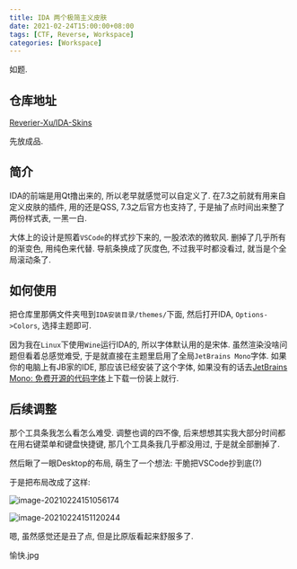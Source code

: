 ```yaml
---
title: IDA 两个极简主义皮肤
date: 2021-02-24T15:00:00+08:00
tags: [CTF, Reverse, Workspace]
categories: [Workspace]
---
```

如题.

<!--more-->

## 仓库地址

[Reverier-Xu/IDA-Skins](https://github.com/Reverier-Xu/IDA-Skins)

先放成品.

## 简介

IDA的前端是用Qt撸出来的, 所以老早就感觉可以自定义了. 在7.3之前就有用来自定义皮肤的插件, 用的还是QSS, 7.3之后官方也支持了, 于是抽了点时间出来整了两份样式表, 一黑一白.

大体上的设计是照着`VSCode`的样式抄下来的, 一股浓浓的微软风. 删掉了几乎所有的渐变色, 用纯色来代替. 导航条换成了灰度色, 不过我平时都没看过, 就当是个全局滚动条了.

## 如何使用

把仓库里那俩文件夹甩到`IDA安装目录/themes/`下面, 然后打开IDA, `Options->Colors`, 选择主题即可.

因为我在`Linux`下使用`Wine`运行IDA的, 所以字体默认用的是宋体. 虽然渲染没啥问题但看着总感觉难受, 于是就直接在主题里启用了全局`JetBrains Mono`字体. 如果你的电脑上有JB家的IDE, 那应该已经安装了这个字体, 如果没有的话去[JetBrains Mono: 免费开源的代码字体](https://www.jetbrains.com/zh-cn/lp/mono/)上下载一份装上就行.

## 后续调整

那个工具条我怎么看怎么难受. 调整也调的四不像, 后来想想其实我大部分时间都在用右键菜单和键盘快捷键, 那几个工具条我几乎都没用过, 于是就全部删掉了.

然后瞅了一眼Desktop的布局, 萌生了一个想法: 干脆把VSCode抄到底(?)

于是把布局改成了这样:

![image-20210224151056174](https://i.loli.net/2021/02/24/vhGCqAw7Vr5fPBs.png)

![image-20210224151120244](https://i.loli.net/2021/02/24/DxwRXtVeqvjpJGk.png)

嗯, 虽然感觉还是丑了点, 但是比原版看起来舒服多了.

愉快.jpg
